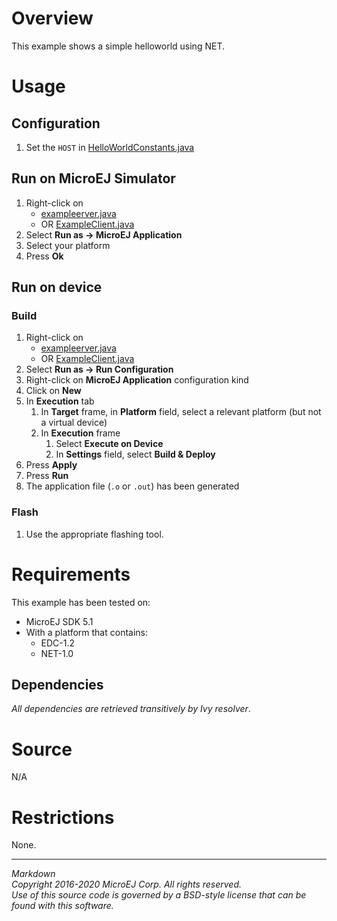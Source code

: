 # Overview

This example shows a simple helloworld using NET.

# Usage

## Configuration

1. Set the `HOST` in [HelloWorldConstants.java](src/main/java/com/microej/example/foundation/net/helloworld/HelloWorldConstants.java)

## Run on MicroEJ Simulator

1. Right-click on 
    * [exampleerver.java](src/main/java/com/microej/example/foundation/net/helloworld/exampleerver.java)
    * OR [ExampleClient.java](src/main/java/com/microej/example/foundation/net/helloworld/ExampleClient.java)
2. Select **Run as -> MicroEJ Application**
3. Select your platform 
4. Press **Ok**

## Run on device

### Build

1. Right-click on 
    * [exampleerver.java](src/main/java/com/microej/example/foundation/net/helloworld/exampleerver.java)
    * OR [ExampleClient.java](src/main/java/com/microej/example/foundation/net/helloworld/ExampleClient.java)
2. Select **Run as -> Run Configuration** 
3. Right-click on **MicroEJ Application** configuration kind
4. Click on **New**
5. In **Execution** tab
    1. In **Target** frame, in **Platform** field, select a relevant platform (but not a virtual device)
    2. In **Execution** frame
        1. Select **Execute on Device**
        2. In **Settings** field, select **Build & Deploy**
6. Press **Apply**
7. Press **Run**
8. The application file (`.o` or `.out`) has been generated

### Flash

1. Use the appropriate flashing tool.

# Requirements

This example has been tested on:

* MicroEJ SDK 5.1
* With a platform that contains:
    * EDC-1.2
    * NET-1.0

## Dependencies

_All dependencies are retrieved transitively by Ivy resolver_.

# Source

N/A

# Restrictions

None.
 
---  
_Markdown_   
_Copyright 2016-2020 MicroEJ Corp. All rights reserved._  
_Use of this source code is governed by a BSD-style license that can be found with this software._